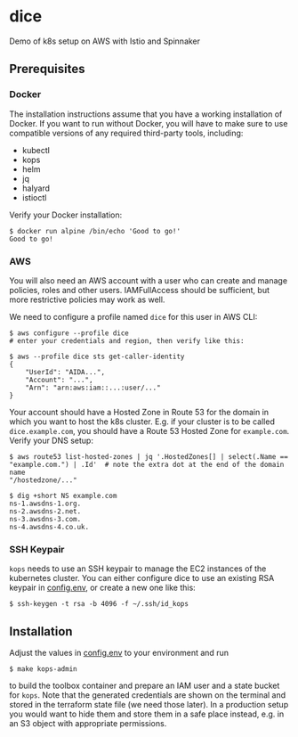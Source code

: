 # dice
Demo of k8s setup on AWS with Istio and Spinnaker

## Prerequisites

### Docker
The installation instructions assume that you have a working installation of Docker. If you want to run without Docker, you will have to make sure to use compatible versions of any required third-party tools, including:

* kubectl
* kops
* helm
* jq
* halyard
* istioctl

Verify your Docker installation:

	$ docker run alpine /bin/echo 'Good to go!'
	Good to go!

### AWS
You will also need an AWS account with a user who can create and manage policies, roles and other users. IAMFullAccess should be sufficient, but more restrictive policies may work as well.

We need to configure a profile named `dice` for this user in AWS CLI:

	$ aws configure --profile dice
	# enter your credentials and region, then verify like this:

	$ aws --profile dice sts get-caller-identity
	{
		"UserId": "AIDA...",
		"Account": "...",
		"Arn": "arn:aws:iam::...:user/..."
	}

Your account should have a Hosted Zone in Route 53 for the domain in which you want to host the k8s cluster. E.g. if your cluster is to be called `dice.example.com`, you should have a Route 53 Hosted Zone for `example.com`. Verify your DNS setup:

	$ aws route53 list-hosted-zones | jq '.HostedZones[] | select(.Name == "example.com.") | .Id'  # note the extra dot at the end of the domain name
	"/hostedzone/..."

	$ dig +short NS example.com
	ns-1.awsdns-1.org.
	ns-2.awsdns-2.net.
	ns-3.awsdns-3.com.
	ns-4.awsdns-4.co.uk.

### SSH Keypair
`kops` needs to use an SSH keypair to manage the EC2 instances of the kubernetes cluster. You can either configure dice to use an existing RSA keypair in [config.env](config.env), or create a new one like this:

	$ ssh-keygen -t rsa -b 4096 -f ~/.ssh/id_kops

## Installation

Adjust the values in [config.env](config.env) to your environment and run 

	$ make kops-admin

to build the toolbox container and prepare an IAM user and a state bucket for `kops`. Note that the generated credentials are shown on the terminal and stored in the terraform state file (we need those later). In a production setup you would want to hide them and store them in a safe place instead, e.g. in an S3 object with appropriate permissions.
